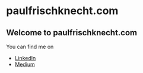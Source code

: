 # paulfrischknecht.com

## Welcome to paulfrischknecht.com
You can find me on

- [LinkedIn](https://www.linkedin.com/in/paul-frischknecht-80a771150/en)
- [Medium](https://medium.com/@paulfrischknecht_57432)
